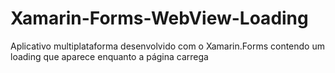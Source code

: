 # Xamarin-Forms-WebView-Loading
Aplicativo multiplataforma desenvolvido com o Xamarin.Forms contendo um loading que aparece enquanto a página carrega
